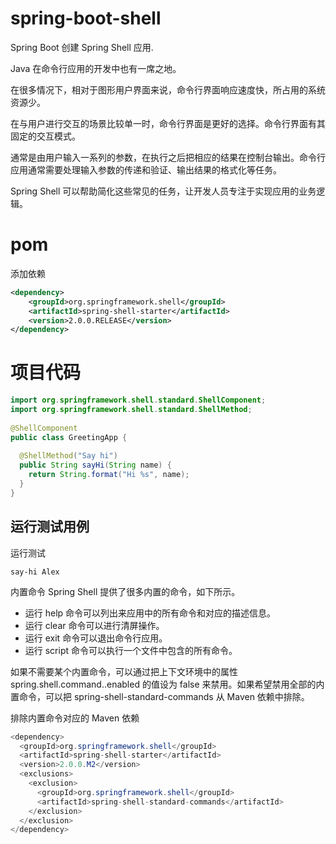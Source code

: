 # spring-boot-shell

Spring Boot 创建 Spring Shell 应用.

Java 在命令行应用的开发中也有一席之地。

在很多情况下，相对于图形用户界面来说，命令行界面响应速度快，所占用的系统资源少。

在与用户进行交互的场景比较单一时，命令行界面是更好的选择。命令行界面有其固定的交互模式。

通常是由用户输入一系列的参数，在执行之后把相应的结果在控制台输出。命令行应用通常需要处理输入参数的传递和验证、输出结果的格式化等任务。

Spring Shell 可以帮助简化这些常见的任务，让开发人员专注于实现应用的业务逻辑。

# pom

添加依赖

```xml
<dependency>
	<groupId>org.springframework.shell</groupId>
	<artifactId>spring-shell-starter</artifactId>
	<version>2.0.0.RELEASE</version>
</dependency>
```

# 项目代码

```java
import org.springframework.shell.standard.ShellComponent;
import org.springframework.shell.standard.ShellMethod;
 
@ShellComponent
public class GreetingApp {
 
  @ShellMethod("Say hi")
  public String sayHi(String name) {
    return String.format("Hi %s", name);
  }
}
```


## 运行测试用例

运行测试

```
say-hi Alex
```


内置命令
Spring Shell 提供了很多内置的命令，如下所示。

* 运行 help 命令可以列出来应用中的所有命令和对应的描述信息。
* 运行 clear 命令可以进行清屏操作。
* 运行 exit 命令可以退出命令行应用。
* 运行 script 命令可以执行一个文件中包含的所有命令。

如果不需要某个内置命令，可以通过把上下文环境中的属性 spring.shell.command.<command>.enabled 的值设为 false 来禁用。如果希望禁用全部的内置命令，可以把 spring-shell-standard-commands 从 Maven 依赖中排除。

排除内置命令对应的 Maven 依赖

```java
<dependency>
  <groupId>org.springframework.shell</groupId>
  <artifactId>spring-shell-starter</artifactId>
  <version>2.0.0.M2</version>
  <exclusions>
    <exclusion>
      <groupId>org.springframework.shell</groupId>
      <artifactId>spring-shell-standard-commands</artifactId>
    </exclusion>
  </exclusion>
</dependency>
```
